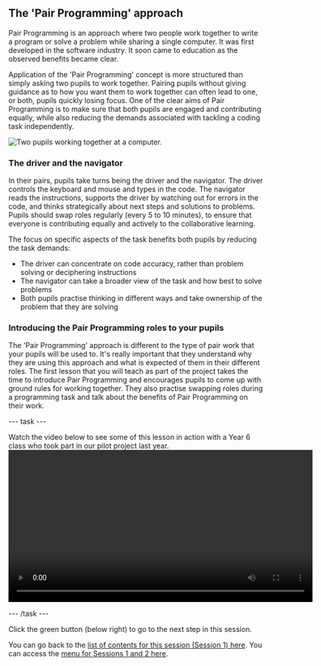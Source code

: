 ## The 'Pair Programming' approach

Pair Programming is an approach where two people work together to write a program or solve a problem while sharing a single computer. It was first developed in the software industry. It soon came to education as the observed benefits became clear.

Application of the 'Pair Programming' concept is more structured than simply asking two pupils to work together. Pairing pupils without giving guidance as to how you want them to work together can often lead to one, or both, pupils quickly losing focus. One of the clear aims of Pair Programming is to make sure that both pupils are engaged and contributing equally, while also reducing the  demands associated with tackling a coding task independently.

![Two pupils working together at a computer.](images/PPimage.jpg)

### The driver and the navigator

In their pairs, pupils take turns being the driver and the navigator. The driver controls the keyboard and mouse and types in the code. The navigator reads the instructions, supports the driver by watching out for errors in the code, and thinks strategically about next steps and solutions to problems. Pupils should swap roles regularly (every 5 to 10 minutes), to ensure that everyone is contributing equally and actively to the collaborative learning.

The focus on specific aspects of the task benefits both pupils by reducing the task demands:
+ The driver can concentrate on code accuracy, rather than problem solving or deciphering instructions
+ The navigator can take a broader view of the task and how best to solve problems
+ Both pupils practise thinking in different ways and take ownership of the problem that they are solving

### Introducing the Pair Programming roles to your pupils

The 'Pair Programming' approach is different to the type of pair work that your pupils will be used to. It's really important that they understand why they are using this approach and what is expected of them in their different roles. The first lesson that you will teach as part of the project takes the time to introduce Pair Programming and encourages pupils to come up with ground rules for working together. They also practise swapping roles during a programming task and talk about the benefits of Pair Programming on their work. 

--- task ---

Watch the video below to see some of this lesson in action with a Year 6 class who took part in our pilot project last year.
 <video width="600" controls>
  <source src="images/PPvideo.mp4" type="video/mp4">
Your browser does not support mp4 video.
</video> 

--- /task ---

Click the green button (below right) to go to the next step in this session.

You can go back to the [list of contents for this session (Session 1) here](https://projects.raspberrypi.org/en/projects/gbic-pair-programming-1).
You can access the [menu for Sessions 1 and 2 here](https://projects.raspberrypi.org/en/pathways/gbic-pair-programming-training).
